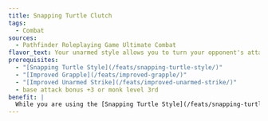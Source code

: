 ```yaml
---
title: Snapping Turtle Clutch
tags:
  - Combat
sources:
  - Pathfinder Roleplaying Game Ultimate Combat
flavor_text: Your unarmed style allows you to turn your opponent's attack into an opportunity.
prerequisites:
  - "[Snapping Turtle Style](/feats/snapping-turtle-style/)"
  - "[Improved Grapple](/feats/improved-grapple/)"
  - "[Improved Unarmed Strike](/feats/improved-unarmed-strike/)"
  - base attack bonus +3 or monk level 3rd
benefit: |
  While you are using the [Snapping Turtle Style](/feats/snapping-turtle-style/) feat, the shield bonus the style grants to your AC applies to your CMD and touch AC. Whenever an opponent misses you with a melee attack while you are using the [Snapping Turtle Style](/feats/snapping-turtle-style/) feat, you can use an immediate action to attempt a grapple combat maneuver against that opponent, but with a --2 penalty.
---
```


